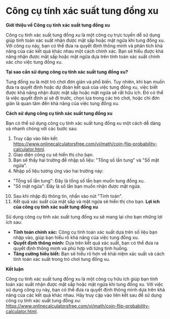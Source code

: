 Công cụ tính xác suất tung đồng xu
==================================

**Giới thiệu về Công cụ tính xác suất tung đồng xu**

Công cụ tính xác suất tung đồng xu là một công cụ trực tuyến dễ sử dụng giúp tính toán xác suất nhận được mặt sấp hoặc mặt ngửa khi tung đồng xu. Với công cụ này, bạn có thể đưa ra quyết định thông minh và phân tích khả năng của các kết quả khác nhau một cách chính xác. Bạn sẽ hiểu được khả năng nhận được mặt sấp hoặc mặt ngửa dựa trên tính toán xác suất chính xác cho việc tung đồng xu.

**Tại sao cần sử dụng công cụ tính xác suất tung đồng xu?**

Tung đồng xu là một trò chơi đơn giản và phổ biến. Tuy nhiên, khi bạn muốn đưa ra quyết định hoặc dự đoán kết quả của việc tung đồng xu, việc biết được khả năng nhận được mặt sấp hoặc mặt ngửa sẽ rất hữu ích. Đó có thể là việc quyết định ai sẽ đi trước, chọn lựa trong các trò chơi, hoặc chỉ đơn giản là quan tâm đến khả năng của việc tung đồng xu.

**Cách sử dụng công cụ tính xác suất tung đồng xu**

Bạn có thể sử dụng công cụ tính xác suất tung đồng xu một cách dễ dàng và nhanh chóng với các bước sau:

1. Truy cập vào liên kết: <https://www.onlinecalculatorsfree.com/vi/math/coin-flip-probability-calculator.html>.
2. Giao diện công cụ sẽ hiển thị cho bạn.
3. Bạn sẽ thấy hai trường để nhập số liệu: "Tổng số lần tung" và "Số mặt ngửa".
4. Nhập số liệu tương ứng vào hai trường này:

- "Tổng số lần tung": Đây là tổng số lần bạn muốn tung đồng xu.
- "Số mặt ngửa": Đây là số lần bạn muốn nhận được mặt ngửa.

10. Sau khi nhập đủ thông tin, nhấn vào nút "Tính toán".
11. Kết quả xác suất của mặt sấp và mặt ngửa sẽ hiển thị cho bạn.
**Lợi ích của công cụ tính xác suất tung đồng xu**

Sử dụng công cụ tính xác suất tung đồng xu sẽ mang lại cho bạn những lợi ích sau:

- **Tính toán chính xác:** Công cụ tính toán xác suất dựa trên số liệu bạn nhập vào, giúp bạn hiểu rõ khả năng của việc tung đồng xu.
- **Quyết định thông minh:** Dựa trên kết quả xác suất, bạn có thể đưa ra quyết định thông minh và phù hợp với từng tình huống.
- **Tăng cường hiểu biết:** Bạn sẽ hiểu rõ hơn về khái niệm xác suất và cách tính toán xác suất trong trò chơi tung đồng xu.

**Kết luận**

Công cụ tính xác suất tung đồng xu là một công cụ hữu ích giúp bạn tính toán xác suất nhận được mặt sấp hoặc mặt ngửa khi tung đồng xu. Với việc sử dụng công cụ này, bạn có thể đưa ra quyết định thông minh dựa trên khả năng của các kết quả khác nhau. Hãy truy cập vào liên kết sau để sử dụng công cụ tính xác suất tung đồng xu: <https://www.onlinecalculatorsfree.com/vi/math/coin-flip-probability-calculator.html>.